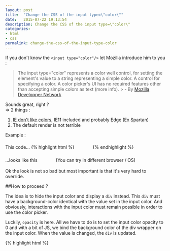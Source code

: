 ```yaml
---
layout: post
title:  "Change the CSS of the input type=\"color\""
date:   2015-07-22 19:13:54
description: Change the CSS of the input type=\"color\"
categories:
- html
- css
permalink: change-the-css-of-the-input-type-color
---
```


If you don't know the `<input type="color"/>` let Mozilla introduce him to you :
> The input type="color" represents a color well control, for setting the element's value to a string representing a simple color. A control for specifying a color. A color picker's UI has no required features other than accepting simple colors as text (more info). > - By [Mozilla Developper Network][MDN]

Sounds great, right ?
<br/>=> 2 things :

1. [IE don't like colors][canisue], IE11 included and probably Edge (Ex Spartan)
2. The default render is not terrible

Example :

This code...
{% highlight html %}
<input type="color" value="#4285F4" />
{% endhighlight %}

...looks like this <input type="color" value="#4285F4" /> (You can try in different browser / OS)

Ok the look is not so bad but most important is that it's very hard to override.

##How to proceed ?

The idea is to hide the input color and display a `div` instead. This `div` must have a background-color identical with the value set in the input color. And obviously, interactions with the input color must remain possible in order to use the color picker.

Luckily, `opacity` is here. All we have to do is to set the input color opacity to 0 and with a bit of JS, we bind the background color of the div wrapper on the input color. When the value is changed, the `div` is updated.

{% highlight html %}
<!doctype html>
<html>
<head>
	<style>
		#wrapper {
		    height:25px;
		    width:25px;
		    display: inline-block;
		    border-radius:25px;
		}
		input[type="color"] {
		    opacity: 0;
		}
	</style>
</head>
<body>
    <div id="wrapper">
        <input id="colorPicker" type="color" value="#4285F4" />
    </div>
    <script>
        var colorPicker = document.getElementById("colorPicker");
        var wrapper = document.getElementById("wrapper");
        wrapper.style.backgroundColor = colorPicker.value;

        wrapper.addEventListener("change", function () {
            wrapper.style.backgroundColor = colorPicker.value;
        });
    </script>
</body>
</html>
{% endhighlight %}

<style>
	#wrapper {
	    height:25px;
	    width:25px;
	    display: inline-block;
	    border-radius:25px;
	}
	#colorPicker {
	    opacity: 0;
	}
</style>
<div>
    <span style="font-size: 1.125rem;">And this how it's looks like with a little border-radius :</span>
    <div id="wrapper">
        <input id="colorPicker" type="color" value="#4285F4" />
    </div>
    <script>
        var colorPicker = document.getElementById("colorPicker");
        var wrapper = document.getElementById("wrapper");
        wrapper.style.backgroundColor = colorPicker.value;

        wrapper.addEventListener("change", function () {
            wrapper.style.backgroundColor = colorPicker.value;
        });
    </script>
</div>


Enjoy !

tags: [HTML5, input type="color", CSS]

[MDN]: https://developer.mozilla.org/en-US/docs/Web/HTML/Element/input/color
[canisue]: http://caniuse.com/#feat=input-color
